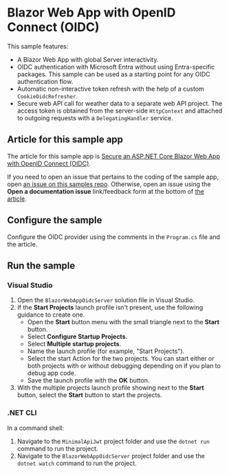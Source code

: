 # Blazor Web App with OpenID Connect (OIDC)

This sample features:

* A Blazor Web App with global Server interactivity.
* OIDC authentication with Microsoft Entra without using Entra-specific packages. This sample can be used as a starting point for any OIDC authentication flow.
* Automatic non-interactive token refresh with the help of a custom `CookieOidcRefresher`.
* Secure web API call for weather data to a separate web API project. The access token is obtained from the server-side `HttpContext` and attached to outgoing requests with a `DelegatingHandler` service.

## Article for this sample app

The article for this sample app is [Secure an ASP.NET Core Blazor Web App with OpenID Connect (OIDC)](https://learn.microsoft.com/aspnet/core/blazor/security/blazor-web-app-with-oidc?pivots=non-bff-pattern-server).

If you need to open an issue that pertains to the coding of the sample app, open [an issue on this samples repo](https://github.com/dotnet/blazor-samples/issues). Otherwise, open an issue using the **Open a documentation issue** link/feedback form at the bottom of [the article](https://learn.microsoft.com/aspnet/core/blazor/security/blazor-web-app-with-oidc?pivots=non-bff-pattern-server).

## Configure the sample

Configure the OIDC provider using the comments in the `Program.cs` file and the article.

## Run the sample

### Visual Studio

1. Open the `BlazorWebAppOidcServer` solution file in Visual Studio.
1. If the **Start Projects** launch profile isn't present, use the following guidance to create one.
   * Open the **Start** button menu with the small triangle next to the **Start** button.
   * Select **Configure Startup Projects**.
   * Select **Multiple startup projects**.
   * Name the launch profile (for example, "Start Projects").
   * Select the start Action for the two projects. You can start either or both projects with or without debugging depending on if you plan to debug app code.
   * Save the launch profile with the **OK** button.
1. With the multiple projects launch profile showing next to the **Start** button, select the **Start** button to start the projects.

### .NET CLI

In a command shell:

1. Navigate to the `MinimalApiJwt` project folder and use the `dotnet run` command to run the project.
1. Navigate to the `BlazorWebAppOidcServer` project folder and use the `dotnet watch` command to run the project.
